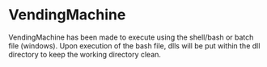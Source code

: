 # VendingMachine

VendingMachine has been made to execute using the shell/bash or batch file (windows). Upon execution of the bash file, dlls will be put within the dll directory to keep the working directory clean.
